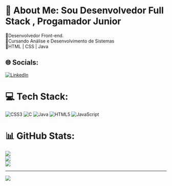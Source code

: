 # 💫 About Me: Sou Desenvolvedor Full Stack , Progamador Junior
🔭Desenvolvedor Front-end.<br>👯Cursando Análise e Desenvolvimento de Sistemas<br>🌱HTML | CSS | Java<br>


## 🌐 Socials:
[![LinkedIn](https://img.shields.io/badge/LinkedIn-%230077B5.svg?logo=linkedin&logoColor=white)](https://linkedin.com/in/https://www.linkedin.com/in/diego-ewerton-2063272a0/?originalSubdomain=br) 

# 💻 Tech Stack:
![CSS3](https://img.shields.io/badge/css3-%231572B6.svg?style=for-the-badge&logo=css3&logoColor=white) ![C](https://img.shields.io/badge/c-%2300599C.svg?style=for-the-badge&logo=c&logoColor=white) ![Java](https://img.shields.io/badge/java-%23ED8B00.svg?style=for-the-badge&logo=openjdk&logoColor=white) ![HTML5](https://img.shields.io/badge/html5-%23E34F26.svg?style=for-the-badge&logo=html5&logoColor=white) ![JavaScript](https://img.shields.io/badge/javascript-%23323330.svg?style=for-the-badge&logo=javascript&logoColor=%23F7DF1E)
# 📊 GitHub Stats:
![](https://github-readme-stats.vercel.app/api?username=Yeerh&theme=dracula&hide_border=true&include_all_commits=false&count_private=true)<br/>
![](https://github-readme-streak-stats.herokuapp.com/?user=Yeerh&theme=dracula&hide_border=true)<br/>
![](https://github-readme-stats.vercel.app/api/top-langs/?username=Yeerh&theme=dracula&hide_border=true&include_all_commits=false&count_private=true&layout=compact)

---
[![](https://visitcount.itsvg.in/api?id=Yeerh&icon=0&color=0)](https://visitcount.itsvg.in)

<!-- Proudly created with GPRM ( https://gprm.itsvg.in ) -->
